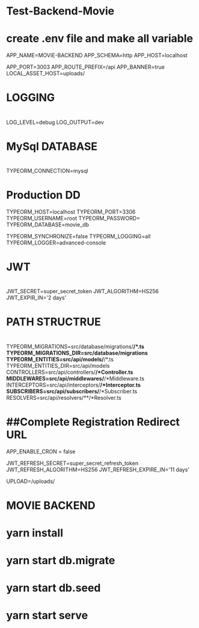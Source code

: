# Test-Backend-Movie
# create .env file  and make all variable
APP_NAME=MOVIE-BACKEND
APP_SCHEMA=http
APP_HOST=localhost

APP_PORT=3003
APP_ROUTE_PREFIX=/api
APP_BANNER=true
LOCAL_ASSET_HOST=uploads/

#
# LOGGING
#
LOG_LEVEL=debug
LOG_OUTPUT=dev

#
# MySql DATABASE
#

TYPEORM_CONNECTION=mysql

# Production DD

TYPEORM_HOST=localhost
TYPEORM_PORT=3306
TYPEORM_USERNAME=root
TYPEORM_PASSWORD=
TYPEORM_DATABASE=movie_db

TYPEORM_SYNCHRONIZE=false
TYPEORM_LOGGING=all
TYPEORM_LOGGER=advanced-console

#
# JWT
#
JWT_SECRET=super_secret_token
JWT_ALGORITHM=HS256
JWT_EXPIR_IN='2 days'

#
# PATH STRUCTRUE
#
TYPEORM_MIGRATIONS=src/database/migrations/**/*.ts
TYPEORM_MIGRATIONS_DIR=src/database/migrations
TYPEORM_ENTITIES=src/api/models/**/*.ts
TYPEORM_ENTITIES_DIR=src/api/models
CONTROLLERS=src/api/controllers/**/*Controller.ts
MIDDLEWARES=src/api/middlewares/**/*Middleware.ts
INTERCEPTORS=src/api/interceptors/**/*Interceptor.ts
SUBSCRIBERS=src/api/subscribers/**/*Subscriber.ts
RESOLVERS=src/api/resolvers/**/*Resolver.ts


# ##Complete Registration Redirect URL
APP_ENABLE_CRON = false

JWT_REFRESH_SECRET=super_secret_refresh_token
JWT_REFRESH_ALGORITHM=HS256
JWT_REFRESH_EXPIRE_IN='11 days'

UPLOAD=/uploads/

# MOVIE BACKEND
# yarn install
# yarn start db.migrate
# yarn start db.seed
# yarn start serve
